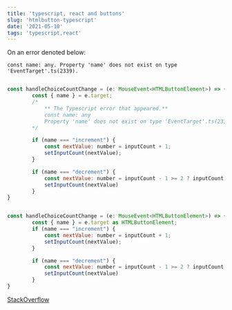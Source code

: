 ```yaml
---
title: 'typescript, react and buttons'
slug: 'htmlbutton-typescript'
date: '2021-05-10'
tags: 'typescript,react'
---
```



On an error denoted below:

`const name: any. Property 'name' does not exist on type 'EventTarget'.ts(2339).`

```javascript

const handleChoiceCountChange = (e: MouseEvent<HTMLButtonElement>) => {
        const { name } = e.target;
        /*
            ** The Typescript error that appeared.**
            const name: any
            Property 'name' does not exist on type 'EventTarget'.ts(2339)
        */

        if (name === "increment") {
            const nextValue: number = inputCount + 1;
            setInputCount(nextValue);
        }

        if (name === "decrement") {
            const nextValue: number = inputCount - 1 >= 2 ? inputCount - 1 : inputCount;
            setInputCount(nextValue)
        }
}

```

```javascript

const handleChoiceCountChange = (e: MouseEvent<HTMLButtonElement>) => {
        const { name } = e.target as HTMLButtonElement;
        if (name === "increment") {
            const nextValue: number = inputCount + 1;
            setInputCount(nextValue);
        }

        if (name === "decrement") {
            const nextValue: number = inputCount - 1 >= 2 ? inputCount - 1 : inputCount;
            setInputCount(nextValue)
        }
}

```

[StackOverflow](https://stackoverflow.com/a/42066698)